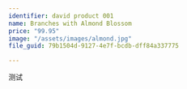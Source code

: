 ```yaml
---
identifier: david product 001
name: Branches with Almond Blossom
price: "99.95"
image: "/assets/images/almond.jpg"
file_guid: 79b1504d-9127-4e7f-bcdb-dff84a337775

---
```

测试